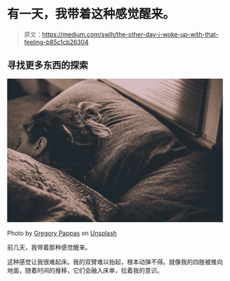 # 有一天，我带着这种感觉醒来。

> 原文：<https://medium.com/swlh/the-other-day-i-woke-up-with-that-feeling-b85c1cb26304>

## 寻找更多东西的探索

![](img/60b08e63ae939aef9edc83328e4f75aa.png)

Photo by [Gregory Pappas](https://unsplash.com/@sekibaku?utm_source=medium&utm_medium=referral) on [Unsplash](https://unsplash.com?utm_source=medium&utm_medium=referral)

前几天，我带着那种感觉醒来。

这种感觉让我很难起床。我的双臂难以抬起，根本动弹不得。就像我的四肢被推向地面，随着时间的推移，它们会融入床单，拉着我的意识。